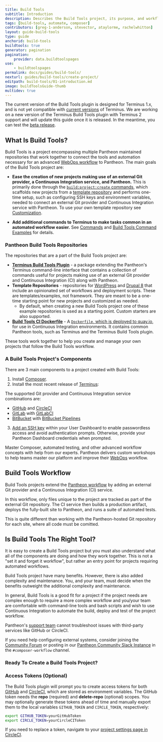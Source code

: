 ```yaml
---
title: Build Tools
subtitle: Introduction
description: Describes the Build Tools project, its purpose, and workflow
tags: [build-tools, automate, composer]
contributors: [greg-1-anderson, stevector, ataylorme, rachelwhitton]
layout: guide-build-tools
type: guide
anchorid: build-tools
buildtools: true
generator: pagination
pagination:
    provider: data.buildtoolspages
use:
    - buildtoolspages
permalink: docs/guides/build-tools/
nexturl: guides/build-tools/create-project/
editpath: build-tools/01-introduction.md
image: buildToolsGuide-thumb
multidev: true
---
```


<Alert type="danger" title="Warning">

The current version of the Build Tools plugin is designed for Terminus 1.x, and is not yet compatible with [current versions](/terminus/updates) of Terminus. We are working on a new version of the Terminus Build Tools plugin with Terminus 2 support and will update this guide once it is released. In the meantime, you can test the [beta release](https://github.com/pantheon-systems/terminus-build-tools-plugin/releases/latest).

</Alert>

## What Is Build Tools?

Build Tools is a project encompassing multiple Pantheon maintained repositories that work together to connect the tools and automation necessary for an advanced [WebOps workflow](https://pantheon.io/webops) to Pantheon. The main goals of the Build Tools project are:

- **Ease the creation of new projects making use of an external Git provider, a Continuous Integration service, and Pantheon.**
This is primarily done through the [`build:project:create` commands](#buildprojectcreate), which scaffolds new projects from a [template repository](#template-repositories) and performs one-time setup, such as configuring SSH keys and environment variables, needed to connect an external Git provider and Continuous Integration service with Pantheon. To use your own template repository see [Customization](#customization).

- **Add additional commands to Terminus to make tasks common in an automated workflow easier.**
See [Commands](#commands) and [Build Tools Command Examples](#build-tools-command-examples) for details.

### Pantheon Build Tools Repositories
The repositories that are a part of the Build Tools project are:

- [**Terminus Build Tools Plugin**](https://github.com/pantheon-systems/terminus-build-tools-plugin) - a package extending the Pantheon's Terminus command-line interface that contains a collection of commands useful for projects making use of an external Git provider and Continuous Integration (CI) along with Pantheon.
- **Template Repositories** -  repositories for [WordPress](https://github.com/pantheon-systems/example-wordpress-composer) and [Drupal 8](https://github.com/pantheon-systems/example-drops-8-composer) that include an opinionated set of workflows and deployment scripts. These are templates/examples, not framework. They are meant to be a one-time starting point for new projects and customized as needed.
  - By default, when creating a new Build Tools project one of these example repositories is used as a starting point. Custom starters are also supported.
- [**Build Tools CI Dockerfile**](https://github.com/pantheon-systems/docker-build-tools-ci/) - A [`Dockerfile`, which is deployed to quay.io](https://quay.io/repository/pantheon-public/build-tools-ci?tab=tags), for use in Continuous Integration environments. It contains common Pantheon tools, such as Terminus and the Terminus Build Tools plugin.

These tools work together to help you create and manage your own projects that follow the Build Tools workflow.

### A Build Tools Project's Components
There are 3 main components to a project created with Build Tools:

1. Install [Composer](https://getcomposer.org).
2. Install the most recent release of [Terminus](/terminus):

The supported Git provider and Continuous Integration service combinations are:
- [<CustomIcon icon="github" /> GitHub](https://github.com) and [<CustomIcon icon="circleci" /> CircleCI](https://circleci.com/)
- [<CustomIcon icon="gitlab" /> GitLab](https://about.gitlab.com) with [<CustomIcon icon="gitlab ci/cd" /> GitLabCI](https://about.gitlab.com/product/continuous-integration/)
- [<CustomIcon icon="bitbucket" /> BitBucket](https://bitbucket.org/product/) with [<CustomIcon icon="bitbucket pipelines" /> BitBucket Pipelines](https://bitbucket.org/product/features/pipelines)

3. [Add an SSH key](/ssh-keys) within your User Dashboard to enable passwordless access and avoid authentication prompts. Otherwise, provide your Pantheon Dashboard credentials when prompted.

<Enablement title="Automation Training" link="https://pantheon.io/agencies/learn-pantheon?docs">

Master Composer, automated testing, and other advanced workflow concepts with help from our experts. Pantheon delivers custom workshops to help teams master our platform and improve their [WebOps](https://pantheon.io/webops) workflow.

</Enablement>

## Build Tools Workflow
Build Tools projects extend the [Pantheon workflow](https://pantheon.io/docs/pantheon-workflow) by adding an external Git provider and a Continuous Integration (CI) service.

In this workflow, only files unique to the project are tracked as part of the external Git repository. The CI service then builds a production artifact, deploys the fully-built site to Pantheon, and runs a suite of automated tests.

This is quite different than working with the Pantheon-hosted Git repository for each site, where all code must be comitted.

<BuildToolsStackSelectToolbar />

<BuildToolsWorkflowDiagram />

## Is Build Tools The Right Tool?
It is easy to create a Build Tools project but you must also understand what all of the components are doing and how they work together. This is not a "set it and forget it workflow", but rather an entry point for projects requiring automated workflows.

Build Tools project have many benefits. However, there is also added complexity and maintenance. You, and your team, must decide when the benefits outweight the additional complexity and maintenance.

In general, Build Tools is a good fit for a project if the project needs are complex enough to require a more complex workflow and you/your team are comfortable with command-line tools and bash scripts and wish to use Continuous Integration to automate the build, deploy and test of the project workflow.

<Alert title="Note" type="info">

Pantheon's [support team](/support) cannot troubleshoot issues with third-party services like GitHub or CircleCI.

If you need help configuring external systems, consider joining the [Community Forum](https://discuss.pantheon.io/) or posting in our [Pantheon Community Slack Instance](https://slackin.pantheon.io/) in the `#composer-workflow` channel.

</Alert>

### Ready To Create a Build Tools Project?

### Access Tokens (Optional)

The Build Tools plugin will prompt you to create access tokens for both [GitHub](https://github.com/settings/tokens) and [CircleCI](https://circleci.com/account/api), which are stored as environment variables. The GitHub token needs the **repo** (required) and **delete-repo** (optional) scopes. You may optionally generate these tokens ahead of time and manually export them to the local variables `GITHUB_TOKEN` and `CIRCLE_TOKEN`, respectively:

```bash
export GITHUB_TOKEN=yourGitHubToken
export CIRCLE_TOKEN=yourCircleCIToken
```

If you need to replace a token, navigate to your [project settings page in CircleCI](https://circleci.com/docs/2.0/env-vars/#adding-environment-variables-in-the-app).

<Accordion title="Build Tools Changelog" id="changelog" icon="newspaper">

<BuildToolsChangelog />

</Accordion>
